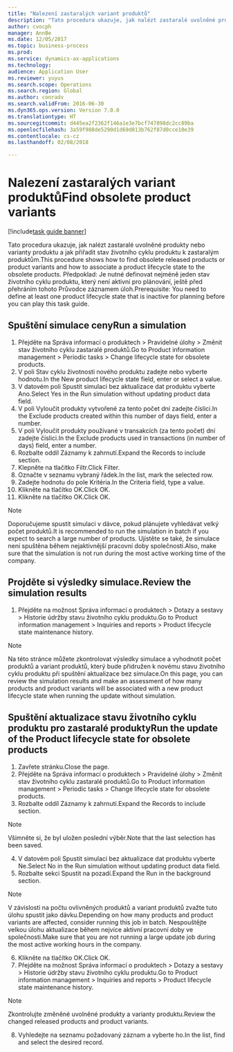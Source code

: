 ```yaml
--- 
title: "Nalezení zastaralých variant produktů"
description: "Tato procedura ukazuje, jak nalézt zastaralé uvolněné produkty nebo varianty produktu a jak přiřadit stav životního cyklu produktu k zastaralým produktům."
author: cvocph
manager: AnnBe
ms.date: 12/05/2017
ms.topic: business-process
ms.prod: 
ms.service: dynamics-ax-applications
ms.technology: 
audience: Application User
ms.reviewer: yuyus
ms.search.scope: Operations
ms.search.region: Global
ms.author: conradv
ms.search.validFrom: 2016-06-30
ms.dyn365.ops.version: Version 7.0.0
ms.translationtype: HT
ms.sourcegitcommit: d445ea2f2362f146a1e3e7bcf747898dc2cc89ba
ms.openlocfilehash: 3a59f988de5290d1d69d013b762f87d0cce10e39
ms.contentlocale: cs-cz
ms.lasthandoff: 02/08/2018

---
```

# <a name="find-obsolete-product-variants"></a><span data-ttu-id="ec03e-103">Nalezení zastaralých variant produktů</span><span class="sxs-lookup"><span data-stu-id="ec03e-103">Find obsolete product variants</span></span> 

[!include[task guide banner](../../includes/task-guide-banner.md)]

<span data-ttu-id="ec03e-104">Tato procedura ukazuje, jak nalézt zastaralé uvolněné produkty nebo varianty produktu a jak přiřadit stav životního cyklu produktu k zastaralým produktům.</span><span class="sxs-lookup"><span data-stu-id="ec03e-104">This procedure shows how to find obsolete released products or product variants and how to associate a product lifecycle state to the obsolete products.</span></span> <span data-ttu-id="ec03e-105">Předpoklad: Je nutné definovat nejméně jeden stav životního cyklu produktu, který není aktivní pro plánování, ještě před přehráním tohoto Průvodce záznamem úloh.</span><span class="sxs-lookup"><span data-stu-id="ec03e-105">Prerequisite: You need to define at least one product lifecycle state that is inactive for planning before you can play this task guide.</span></span>


## <a name="run-a-simulation"></a><span data-ttu-id="ec03e-106">Spuštění simulace ceny</span><span class="sxs-lookup"><span data-stu-id="ec03e-106">Run a simulation</span></span>
1. <span data-ttu-id="ec03e-107">Přejděte na Správa informací o produktech > Pravidelné úlohy > Změnit stav životního cyklu zastaralé produktů.</span><span class="sxs-lookup"><span data-stu-id="ec03e-107">Go to Product information management > Periodic tasks > Change lifecycle state for obsolete products.</span></span>
2. <span data-ttu-id="ec03e-108">V poli Stav cyklu životnosti nového produktu zadejte nebo vyberte hodnotu.</span><span class="sxs-lookup"><span data-stu-id="ec03e-108">In the New product lifecycle state field, enter or select a value.</span></span>
3. <span data-ttu-id="ec03e-109">V datovém poli Spustit simulaci bez aktualizace dat produktu vyberte Ano.</span><span class="sxs-lookup"><span data-stu-id="ec03e-109">Select Yes in the Run simulation without updating product data field.</span></span>
4. <span data-ttu-id="ec03e-110">V poli Vyloučit produkty vytvořené za tento počet dní zadejte číslici.</span><span class="sxs-lookup"><span data-stu-id="ec03e-110">In the Exclude products created within this number of days field, enter a number.</span></span>
5. <span data-ttu-id="ec03e-111">V poli Vyloučit produkty používané v transakcích (za tento počet) dní zadejte číslici.</span><span class="sxs-lookup"><span data-stu-id="ec03e-111">In the Exclude products used in transactions (in number of days) field, enter a number.</span></span>
6. <span data-ttu-id="ec03e-112">Rozbalte oddíl Záznamy k zahrnutí.</span><span class="sxs-lookup"><span data-stu-id="ec03e-112">Expand the Records to include section.</span></span>
7. <span data-ttu-id="ec03e-113">Klepněte na tlačítko Filtr.</span><span class="sxs-lookup"><span data-stu-id="ec03e-113">Click Filter.</span></span>
8. <span data-ttu-id="ec03e-114">Označte v seznamu vybraný řádek.</span><span class="sxs-lookup"><span data-stu-id="ec03e-114">In the list, mark the selected row.</span></span>
9. <span data-ttu-id="ec03e-115">Zadejte hodnotu do pole Kritéria.</span><span class="sxs-lookup"><span data-stu-id="ec03e-115">In the Criteria field, type a value.</span></span>
10. <span data-ttu-id="ec03e-116">Klikněte na tlačítko OK.</span><span class="sxs-lookup"><span data-stu-id="ec03e-116">Click OK.</span></span>
11. <span data-ttu-id="ec03e-117">Klikněte na tlačítko OK.</span><span class="sxs-lookup"><span data-stu-id="ec03e-117">Click OK.</span></span>

> [!NOTE]
> <span data-ttu-id="ec03e-118">Doporučujeme spustit simulaci v dávce, pokud plánujete vyhledávat velký počet produktů.</span><span class="sxs-lookup"><span data-stu-id="ec03e-118">It is recommended to run the simulation in batch if you expect to search a large number of products.</span></span> <span data-ttu-id="ec03e-119">Ujistěte se také, že simulace není spuštěna během nejaktivnější pracovní doby společnosti.</span><span class="sxs-lookup"><span data-stu-id="ec03e-119">Also, make sure that the simulation is not run during the most active working time of the company.</span></span>  

## <a name="review-the-simulation-results"></a><span data-ttu-id="ec03e-120">Projděte si výsledky simulace.</span><span class="sxs-lookup"><span data-stu-id="ec03e-120">Review the simulation results</span></span>
1. <span data-ttu-id="ec03e-121">Přejděte na možnost Správa informací o produktech > Dotazy a sestavy > Historie údržby stavu životního cyklu produktu.</span><span class="sxs-lookup"><span data-stu-id="ec03e-121">Go to Product information management > Inquiries and reports > Product lifecycle state maintenance history.</span></span>
   
> [!NOTE]
> <span data-ttu-id="ec03e-122">Na této stránce můžete zkontrolovat výsledky simulace a vyhodnotit počet produktů a variant produktů, který bude přidružen k novému stavu životního cyklu produktu při spuštění aktualizace bez simulace.</span><span class="sxs-lookup"><span data-stu-id="ec03e-122">On this page, you can review the simulation results and make an assessment of how many products and product variants will be associated with a new product lifecycle state when running the update without simulation.</span></span>  

## <a name="run-the-update-of-the-product-lifecycle-state-for-obsolete-products"></a><span data-ttu-id="ec03e-123">Spuštění aktualizace stavu životního cyklu produktu pro zastaralé produkty</span><span class="sxs-lookup"><span data-stu-id="ec03e-123">Run the update of the Product lifecycle state for obsolete products</span></span>
1. <span data-ttu-id="ec03e-124">Zavřete stránku.</span><span class="sxs-lookup"><span data-stu-id="ec03e-124">Close the page.</span></span>
2. <span data-ttu-id="ec03e-125">Přejděte na Správa informací o produktech > Pravidelné úlohy > Změnit stav životního cyklu zastaralé produktů.</span><span class="sxs-lookup"><span data-stu-id="ec03e-125">Go to Product information management > Periodic tasks > Change lifecycle state for obsolete products.</span></span>
3. <span data-ttu-id="ec03e-126">Rozbalte oddíl Záznamy k zahrnutí.</span><span class="sxs-lookup"><span data-stu-id="ec03e-126">Expand the Records to include section.</span></span>

> [!NOTE]
> <span data-ttu-id="ec03e-127">Všimněte si, že byl uložen poslední výběr.</span><span class="sxs-lookup"><span data-stu-id="ec03e-127">Note that the last selection has been saved.</span></span>  

4. <span data-ttu-id="ec03e-128">V datovém poli Spustit simulaci bez aktualizace dat produktu vyberte Ne.</span><span class="sxs-lookup"><span data-stu-id="ec03e-128">Select No in the Run simulation without updating product data field.</span></span>
5. <span data-ttu-id="ec03e-129">Rozbalte sekci Spustit na pozadí.</span><span class="sxs-lookup"><span data-stu-id="ec03e-129">Expand the Run in the background section.</span></span>

> [!NOTE]
> <span data-ttu-id="ec03e-130">V závislosti na počtu ovlivněných produktů a variant produktů zvažte tuto úlohu spustit jako dávku.</span><span class="sxs-lookup"><span data-stu-id="ec03e-130">Depending on how many products and product variants are affected, consider running this job in batch.</span></span> <span data-ttu-id="ec03e-131">Nespouštějte velkou úlohu aktualizace během nejvíce aktivní pracovní doby ve společnosti.</span><span class="sxs-lookup"><span data-stu-id="ec03e-131">Make sure that you are not running a large update job during the most active working hours in the company.</span></span>  

6. <span data-ttu-id="ec03e-132">Klikněte na tlačítko OK.</span><span class="sxs-lookup"><span data-stu-id="ec03e-132">Click OK.</span></span>
7. <span data-ttu-id="ec03e-133">Přejděte na možnost Správa informací o produktech > Dotazy a sestavy > Historie údržby stavu životního cyklu produktu.</span><span class="sxs-lookup"><span data-stu-id="ec03e-133">Go to Product information management > Inquiries and reports > Product lifecycle state maintenance history.</span></span>

> [!NOTE]
> <span data-ttu-id="ec03e-134">Zkontrolujte změněné uvolněné produkty a varianty produktu.</span><span class="sxs-lookup"><span data-stu-id="ec03e-134">Review the changed released products and product variants.</span></span>  

8. <span data-ttu-id="ec03e-135">Vyhledejte na seznamu požadovaný záznam a vyberte ho.</span><span class="sxs-lookup"><span data-stu-id="ec03e-135">In the list, find and select the desired record.</span></span>


